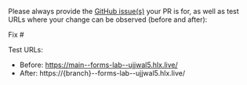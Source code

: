 Please always provide the [GitHub issue(s)](../issues) your PR is for, as well as test URLs where your change can be observed (before and after):

Fix #<gh-issue-id>

Test URLs:
- Before: https://main--forms-lab--ujjwal5.hlx.live/
- After: https://{branch}--forms-lab--ujjwal5.hlx.live/

